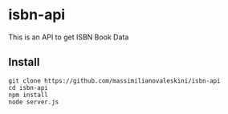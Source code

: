 # isbn-api
This is an API to get ISBN Book Data

## Install
```
git clone https://github.com/massimilianovaleskini/isbn-api
cd isbn-api
npm install
node server.js
```
